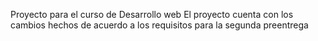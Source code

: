 Proyecto para el curso de Desarrollo web
El proyecto cuenta con los cambios hechos de acuerdo a los requisitos para la segunda preentrega
